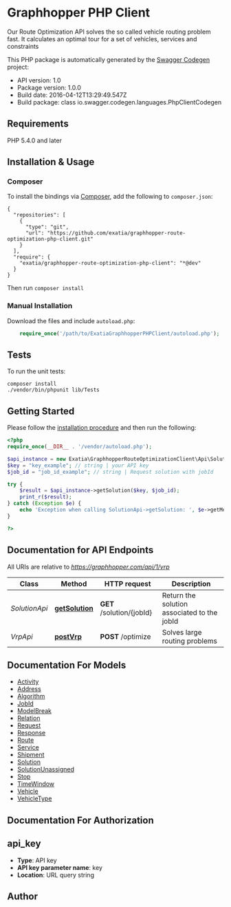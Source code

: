 # Graphhopper PHP Client
Our Route Optimization API solves the so called vehicle routing problem fast. It calculates an optimal tour for a set of vehicles, services and constraints

This PHP package is automatically generated by the [Swagger Codegen](https://github.com/swagger-api/swagger-codegen) project:

- API version: 1.0
- Package version: 1.0.0
- Build date: 2016-04-12T13:29:49.547Z
- Build package: class io.swagger.codegen.languages.PhpClientCodegen

## Requirements

PHP 5.4.0 and later

## Installation & Usage
### Composer

To install the bindings via [Composer](http://getcomposer.org/), add the following to `composer.json`:

```
{
  "repositories": [
    {
      "type": "git",
      "url": "https://github.com/exatia/graphhopper-route-optimization-php-client.git"
    }
  ],
  "require": {
    "exatia/graphhopper-route-optimization-php-client": "*@dev"
  }
}
```

Then run `composer install`

### Manual Installation

Download the files and include `autoload.php`:

```php
    require_once('/path/to/ExatiaGraphhopperPHPClient/autoload.php');
```

## Tests 

To run the unit tests:

```
composer install
./vendor/bin/phpunit lib/Tests
```

## Getting Started

Please follow the [installation procedure](#installation--usage) and then run the following:

```php
<?php
require_once(__DIR__ . '/vendor/autoload.php');

$api_instance = new Exatia\GraphhopperRouteOptimizationClient\Api\SolutionApi();
$key = "key_example"; // string | your API key
$job_id = "job_id_example"; // string | Request solution with jobId

try {
    $result = $api_instance->getSolution($key, $job_id);
    print_r($result);
} catch (Exception $e) {
    echo 'Exception when calling SolutionApi->getSolution: ', $e->getMessage(), "\n";
}

?>
```

## Documentation for API Endpoints

All URIs are relative to *https://graphhopper.com/api/1/vrp*

Class | Method | HTTP request | Description
------------ | ------------- | ------------- | -------------
*SolutionApi* | [**getSolution**](docs/SolutionApi.md#getsolution) | **GET** /solution/{jobId} | Return the solution associated to the jobId
*VrpApi* | [**postVrp**](docs/VrpApi.md#postvrp) | **POST** /optimize | Solves large routing problems


## Documentation For Models

 - [Activity](docs/Activity.md)
 - [Address](docs/Address.md)
 - [Algorithm](docs/Algorithm.md)
 - [JobId](docs/JobId.md)
 - [ModelBreak](docs/ModelBreak.md)
 - [Relation](docs/Relation.md)
 - [Request](docs/Request.md)
 - [Response](docs/Response.md)
 - [Route](docs/Route.md)
 - [Service](docs/Service.md)
 - [Shipment](docs/Shipment.md)
 - [Solution](docs/Solution.md)
 - [SolutionUnassigned](docs/SolutionUnassigned.md)
 - [Stop](docs/Stop.md)
 - [TimeWindow](docs/TimeWindow.md)
 - [Vehicle](docs/Vehicle.md)
 - [VehicleType](docs/VehicleType.md)


## Documentation For Authorization


## api_key

- **Type**: API key 
- **API key parameter name**: key
- **Location**: URL query string


## Author





